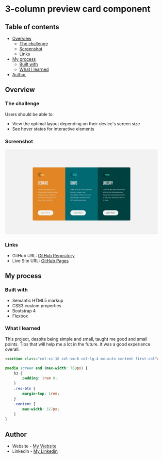 # 3-column preview card component

## Table of contents

- [Overview](#overview)
  - [The challenge](#the-challenge)
  - [Screenshot](#screenshot)
  - [Links](#links)
- [My process](#my-process)
  - [Built with](#built-with)
  - [What I learned](#what-i-learned)
- [Author](#author)

## Overview

### The challenge

Users should be able to:

- View the optimal layout depending on their device's screen size
- See hover states for interactive elements

### Screenshot

![](design/desktop-design.jpg)

### Links

- GitHub URL: [GitHub Repository](https://github.com/AtrinDev/intro-component-with-signup-form)
- Live Site URL: [GitHub Pages](https://atrindev.github.io/3-column-card-component/)

## My process

### Built with

- Semantic HTML5 markup
- CSS3 custom properties
- Bootstrap 4
- Flexbox

### What I learned

This project, despite being simple and small, taught me good and small points. Tips that will help me a lot in the future. It was a good experience overall.

```html
<section class="col-xs-10 col-sm-6 col-lg-4 mx-auto content first-col"></section>
```
```css
@media screen and (max-width: 768px) {
    h3 {
        padding: 1rem 0;
    }
    .res-btn {
        margin-top: 1rem;
    }
    .content {
        max-width: 327px;
    }
}
```
## Author

- Website - [My Website](https://www.atrindev.ir)
- Linkedin - [My Linkedin](https://www.linkedin.com/in/atrindev/)
